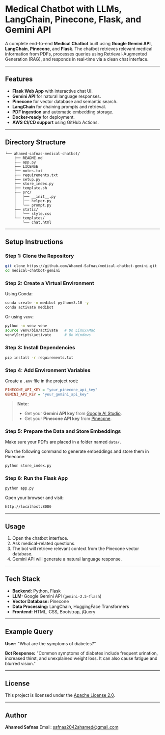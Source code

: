 # Medical Chatbot with LLMs, LangChain, Pinecone, Flask, and Gemini API

A complete end-to-end **Medical Chatbot** built using **Google Gemini API**, **LangChain**, **Pinecone**, and **Flask**. The chatbot retrieves relevant medical information from PDFs, processes queries using Retrieval-Augmented Generation (RAG), and responds in real-time via a clean chat interface.

---

## Features

* **Flask Web App** with interactive chat UI.
* **Gemini API** for natural language responses.
* **Pinecone** for vector database and semantic search.
* **LangChain** for chaining prompts and retrieval.
* **PDF ingestion** and automatic embedding storage.
* **Docker-ready** for deployment.
* **AWS CI/CD support** using GitHub Actions.

---

## Directory Structure

```
└── ahamed-safnas-medical-chatbot/
    ├── README.md
    ├── app.py
    ├── LICENSE
    ├── notes.txt
    ├── requirements.txt
    ├── setup.py
    ├── store_index.py
    ├── template.sh
    ├── src/
    │   ├── __init__.py
    │   ├── helper.py
    │   └── prompt.py
    ├── static/
    │   └── style.css
    └── templates/
        └── chat.html
```

---

## Setup Instructions

### **Step 1: Clone the Repository**

```bash
git clone https://github.com/Ahamed-Safnas/medical-chatbot-gemini.git
cd medical-chatbot-gemini
```

### **Step 2: Create a Virtual Environment**

Using Conda:

```bash
conda create -n medibot python=3.10 -y
conda activate medibot
```

Or using `venv`:

```bash
python -m venv venv
source venv/bin/activate   # On Linux/Mac
venv\Scripts\activate      # On Windows
```

### **Step 3: Install Dependencies**

```bash
pip install -r requirements.txt
```

### **Step 4: Add Environment Variables**

Create a `.env` file in the project root:

```ini
PINECONE_API_KEY = "your_pinecone_api_key"
GEMINI_API_KEY = "your_gemini_api_key"
```

> **Note:**
>
> * Get your **Gemini API key** from [Google AI Studio](https://aistudio.google.com/).
> * Get your **Pinecone API key** from [Pinecone](https://www.pinecone.io/).

### **Step 5: Prepare the Data and Store Embeddings**

Make sure your PDFs are placed in a folder named `data/`.

Run the following command to generate embeddings and store them in Pinecone:

```bash
python store_index.py
```

### **Step 6: Run the Flask App**

```bash
python app.py
```

Open your browser and visit:

```
http://localhost:8080
```

---

## Usage

1. Open the chatbot interface.
2. Ask medical-related questions.
3. The bot will retrieve relevant context from the Pinecone vector database.
4. Gemini API will generate a natural language response.

---

## Tech Stack

* **Backend:** Python, Flask
* **LLM:** Google Gemini API (`gemini-2.5-flash`)
* **Vector Database:** Pinecone
* **Data Processing:** LangChain, HuggingFace Transformers
* **Frontend:** HTML, CSS, Bootstrap, jQuery

---

## Example Query

**User:** "What are the symptoms of diabetes?"

**Bot Response:**
"Common symptoms of diabetes include frequent urination, increased thirst, and unexplained weight loss. It can also cause fatigue and blurred vision."

---

## License

This project is licensed under the [Apache License 2.0](LICENSE).

---

## Author

**Ahamed Safnas**
Email: [safnas2042ahamed@gmail.com](mailto:safnas2042ahamed@gmail.com)
